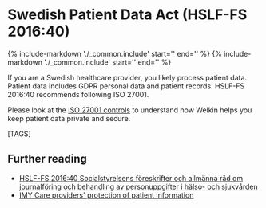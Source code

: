 # Swedish Patient Data Act (HSLF-FS 2016:40)

{%
   include-markdown './_common.include'
   start='<!--legal-disclaimer-start-->'
   end='<!--legal-disclaimer-end-->'
%}
{%
   include-markdown './_common.include'
   start='<!--controls-note-start-->'
   end='<!--controls-note-end-->'
%}

If you are a Swedish healthcare provider, you likely process patient data.
Patient data includes GDPR personal data and patient records.
HSLF-FS 2016:40 recommends following ISO 27001.

Please look at the [ISO 27001 controls](iso-27001.md) to understand how Welkin helps you keep patient data private and secure.

[TAGS]

## Further reading

- [HSLF-FS 2016:40 Socialstyrelsens föreskrifter och allmänna råd om journalföring och behandling av personuppgifter i hälso- och sjukvården](https://www.socialstyrelsen.se/kunskapsstod-och-regler/regler-och-riktlinjer/foreskrifter-och-allmanna-rad/konsoliderade-foreskrifter/201640-om-journalforing-och-behandling-av-personuppgifter-i-halso--och-sjukvarden/)
- [IMY Care providers' protection of patient information](https://www.imy.se/en/organisations/data-protection/data-protection-within-different-areas/vard/vardgivares-skydd-for-patientuppgifter/)
